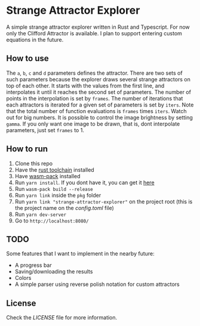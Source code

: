 # Strange Attractor Explorer

A simple strange attractor explorer written in Rust and Typescript. For now
only the Clifford Attractor is available. I plan to support entering custom
equations in the future.

## How to use

The `a`, `b`, `c` and `d` parameters
defines the attractor. There are two sets of such parameters because the explorer
draws several strange attractors on top of each other. It starts with the values
from the first line, and interpolates it until it reaches the second set of
parameters. The number of points in the interpolation is set by `frames`. The
number of iterations that each attractors is iterated for a given set of
parameters is set by `iters`. Note that the total number of function evaluations
is `frames` times `iters`. Watch out for big numbers. It is possible to control
the image brightness by setting `gamma`. If you only want one image to be drawn,
that is, dont interpolate parameters, just set `frames` to 1.

## How to run

1. Clone this repo
2. Have the [rust toolchain](https://www.rust-lang.org/tools/install) installed
3. Have [wasm-pack](https://rustwasm.github.io/wasm-pack/installer/) installed
4. Run `yarn install`. If you dont have it, you can get it [here](https://yarnpkg.com/lang/en/docs/install/)
5. Run `wasm-pack build --release`
6. Run `yarn link` inside the `pkg` folder
7. Run `yarn link "strange-attractor-explorer"` on the project root (this is the project name on the _config.toml_ file)
8. Run `yarn dev-server`
9. Go to `http://localhost:8080/`

## TODO

Some features that I want to implement in the nearby future:

- A progress bar
- Saving/downloading the results
- Colors
- A simple parser using reverse polish notation for custom attractors

## License

Check the _LICENSE_ file for more information.
